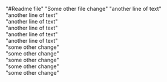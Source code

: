 "#Readme file" 
"Some other file change" 
"another line of text"  
"another line of text"  
"another line of text"  
"another line of text"  
"another line of text"  
"another line of text"  
"some other change"  
"some other change"  
"some other change"  
"some other change"  
"some other change"  
